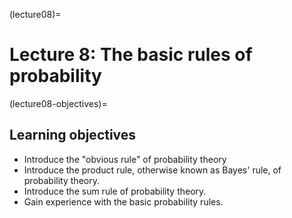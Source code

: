 (lecture08)=
# Lecture 8: The basic rules of probability

(lecture08-objectives)=
## Learning objectives

+ Introduce the "obvious rule" of probability theory
+ Introduce the product rule, otherwise known as Bayes' rule, of probability
  theory.
+ Introduce the sum rule of probability theory.
+ Gain experience with the basic probability rules.
